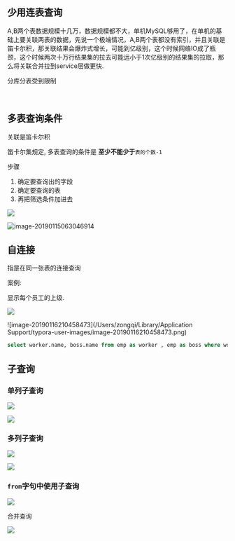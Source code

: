 

## 少用连表查询

A,B两个表数据规模十几万，数据规模都不大，单机MySQL够用了，在单机的基础上要关联两表的数据，先说一个极端情况，A,B两个表都没有索引，并且关联是笛卡尔积，那关联结果会爆炸式增长，可能到亿级别，这个时候网络IO成了瓶颈，这个时候两次十万行结果集的拉去可能远小于1次亿级别的结果集的拉取，那么将关联合并拉到service层做更快.

分库分表受到限制

​		

## 多表查询条件

关联是笛卡尔积

笛卡尔集规定, 多表查询的条件是 **至少不能少于**`表的个数-1`

步骤

1. 确定要查询出的字段
2. 确定要查询的表
3. 再把筛选条件加进去

![](https://ws4.sinaimg.cn/large/006tNc79ly1fz6v1rabtbj313c0f6jtu.jpg)

![image-20190115063046914](https://ws1.sinaimg.cn/large/006tNc79ly1fz6vd4c04bj31su0kg1cy.jpg)



## 自连接

指是在同一张表的连接查询

案例:

显示每个员工的上级.

![](https://ws4.sinaimg.cn/large/006tNc79ly1fz8q3lirarj31520juq3y.jpg)

![image-20190116210458473](/Users/zongqi/Library/Application Support/typora-user-images/image-20190116210458473.png)

```sql
select worker.name, boss.name from emp as worker , emp as boss where worker.mgr = boss.empno;


```

## 子查询

### 单列子查询

![](https://ws3.sinaimg.cn/large/006tNc79ly1fzbstwdz3tj30p10ar75h.jpg)

![](https://ws3.sinaimg.cn/large/006tNc79ly1fzbt22rh98j30nv0as75c.jpg)



### 多列子查询

![](https://ws4.sinaimg.cn/large/006tNc79ly1fzbt2thaewj30op0ch75q.jpg)

![](https://ws4.sinaimg.cn/large/006tNc79ly1fzbt4yt892j30nr08dgm1.jpg)



### `from`字句中使用子查询

![](https://ws1.sinaimg.cn/large/006tNc79ly1fzbtshbjblj30ne0buaap.jpg)



合并查询

![](https://ws4.sinaimg.cn/large/006tNc79ly1fzbuk51t4kj30p40atdgo.jpg)



































